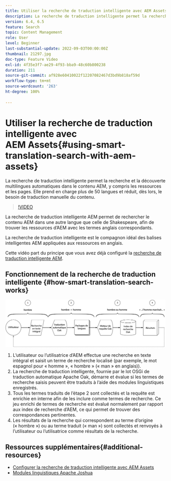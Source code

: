 ```yaml
---
title: Utiliser la recherche de traduction intelligente avec AEM Assets
description: La recherche de traduction intelligente permet la recherche et la découverte multilingues automatiques dans le contenu AEM, y compris les ressources et les pages. Elle prend en charge plus de 50 langues et réduit, dès lors, le besoin de traduction manuelle du contenu.
version: 6.4, 6.5
feature: Search
topic: Content Management
role: User
level: Beginner
last-substantial-update: 2022-09-03T00:00:00Z
thumbnail: 21297.jpg
doc-type: Feature Video
exl-id: 4f35e3f7-ae29-4f93-bba9-48c60b800238
duration: 211
source-git-commit: af928e60410022f12207082467d3bd9b818af59d
workflow-type: tm+mt
source-wordcount: '263'
ht-degree: 100%

---
```


# Utiliser la recherche de traduction intelligente avec AEM Assets{#using-smart-translation-search-with-aem-assets}

La recherche de traduction intelligente permet la recherche et la découverte multilingues automatiques dans le contenu AEM, y compris les ressources et les pages. Elle prend en charge plus de 50 langues et réduit, dès lors, le besoin de traduction manuelle du contenu.

>[!VIDEO](https://video.tv.adobe.com/v/21297?quality=12&learn=on)

La recherche de traduction intelligente AEM permet de rechercher le contenu AEM dans une autre langue que celle de Shakespeare, afin de trouver les ressources d’AEM avec les termes anglais correspondants.

La recherche de traduction intelligente est le compagnon idéal des balises intelligentes AEM appliquées aux ressources en anglais.

Cette vidéo part du principe que vous avez déjà configuré la [recherche de traduction intelligente AEM](smart-translation-search-technical-video-setup.md).

## Fonctionnement de la recherche de traduction intelligente {#how-smart-translation-search-works}

![Diagramme de flux de la recherche de traduction intelligente.](assets/smart-translation-search-flow.png)

1. L’utilisateur ou l’utilisatrice d’AEM effectue une recherche en texte intégral et saisit un terme de recherche localisé (par exemple, le mot espagnol pour « homme », « hombre » (« man » en anglais)).
2. La recherche de traduction intelligente, fournie par le lot OSGi de traduction automatique Apache Oak, démarre et évalue si les termes de recherche saisis peuvent être traduits à l’aide des modules linguistiques enregistrés.
3. Tous les termes traduits de l’étape 2 sont collectés et la requête est enrichie en interne afin de les inclure comme termes de recherche. Ce jeu enrichi de termes de recherche est évalué normalement par rapport aux index de recherche d’AEM, ce qui permet de trouver des correspondances pertinentes.
4. Les résultats de la recherche qui correspondent au terme d’origine (« hombre ») ou au terme traduit (« man ») sont collectés et renvoyés à l’utilisateur ou l’utilisatrice comme résultats de la recherche.

## Ressources supplémentaires{#additional-resources}

* [Configurer la recherche de traduction intelligente avec AEM Assets](smart-translation-search-technical-video-setup.md)
* [Modules linguistiques Apache Joshua](https://cwiki.apache.org/confluence/display/JOSHUA/Language+Packs)
